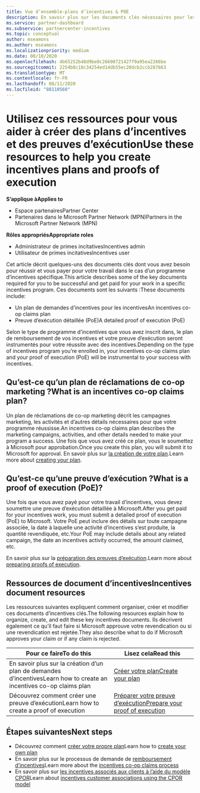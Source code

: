 ```yaml
---
title: Vue d’ensemble-plans d’incentives & POE
description: En savoir plus sur les documents clés nécessaires pour les incentives, notamment un plan de demandes d’incentives pour les incentives et une preuve d’exécution détaillée (PoE).
ms.service: partner-dashboard
ms.subservice: partnercenter-incentives
ms.topic: conceptual
author: mseamons
ms.author: mseamons
ms.localizationpriority: medium
ms.date: 08/10/2020
ms.openlocfilehash: 4b65252b48d9be0c26600721427f9a95ea2266be
ms.sourcegitcommit: 2254b8c18c34254ed14db55ec20dcb2ccb287663
ms.translationtype: MT
ms.contentlocale: fr-FR
ms.lasthandoff: 08/11/2020
ms.locfileid: "88110560"
---
```

# <a name="use-these-resources-to-help-you-create-incentives-plans-and-proofs-of-execution"></a><span data-ttu-id="78801-103">Utilisez ces ressources pour vous aider à créer des plans d’incentives et des preuves d’exécution</span><span class="sxs-lookup"><span data-stu-id="78801-103">Use these resources to help you create incentives plans and proofs of execution</span></span>

<span data-ttu-id="78801-104">**S’applique à**</span><span class="sxs-lookup"><span data-stu-id="78801-104">**Applies to**</span></span>

- <span data-ttu-id="78801-105">Espace partenaires</span><span class="sxs-lookup"><span data-stu-id="78801-105">Partner Center</span></span>
- <span data-ttu-id="78801-106">Partenaires dans le Microsoft Partner Network (MPN)</span><span class="sxs-lookup"><span data-stu-id="78801-106">Partners in the Microsoft Partner Network (MPN)</span></span>

<span data-ttu-id="78801-107">**Rôles appropriés**</span><span class="sxs-lookup"><span data-stu-id="78801-107">**Appropriate roles**</span></span>

- <span data-ttu-id="78801-108">Administrateur de primes incitatives</span><span class="sxs-lookup"><span data-stu-id="78801-108">Incentives admin</span></span>
- <span data-ttu-id="78801-109">Utilisateur de primes incitatives</span><span class="sxs-lookup"><span data-stu-id="78801-109">Incentives user</span></span>

<span data-ttu-id="78801-110">Cet article décrit quelques-uns des documents clés dont vous avez besoin pour réussir et vous payer pour votre travail dans le cas d’un programme d’incentives spécifique.</span><span class="sxs-lookup"><span data-stu-id="78801-110">This article describes some of the key documents required for you to be successful and get paid for your work in a specific incentives program.</span></span> <span data-ttu-id="78801-111">Ces documents sont les suivants :</span><span class="sxs-lookup"><span data-stu-id="78801-111">These documents include:</span></span>

- <span data-ttu-id="78801-112">Un plan de demandes d’incentives pour les incentives</span><span class="sxs-lookup"><span data-stu-id="78801-112">An incentives co-op claims plan</span></span>
- <span data-ttu-id="78801-113">Preuve d’exécution détaillée (PoE)</span><span class="sxs-lookup"><span data-stu-id="78801-113">A detailed proof of execution (PoE)</span></span>

<span data-ttu-id="78801-114">Selon le type de programme d’incentives que vous avez inscrit dans, le plan de remboursement de vos incentives et votre preuve d’exécution seront instrumentés pour votre réussite avec des incentives.</span><span class="sxs-lookup"><span data-stu-id="78801-114">Depending on the type of incentives program you’re enrolled in, your incentives co-op claims plan and your proof of execution (PoE) will be instrumental to your success with incentives.</span></span>

## <a name="what-is-an-incentives-co-op-claims-plan"></a><span data-ttu-id="78801-115">Qu’est-ce qu’un plan de réclamations de co-op marketing ?</span><span class="sxs-lookup"><span data-stu-id="78801-115">What is an incentives co-op claims plan?</span></span>

<span data-ttu-id="78801-116">Un plan de réclamations de co-op marketing décrit les campagnes marketing, les activités et d’autres détails nécessaires pour que votre programme réussisse.</span><span class="sxs-lookup"><span data-stu-id="78801-116">An incentives co-op claims plan describes the marketing campaigns, activities, and other details needed to make your program a success.</span></span> <span data-ttu-id="78801-117">Une fois que vous avez créé ce plan, vous le soumettez à Microsoft pour approbation.</span><span class="sxs-lookup"><span data-stu-id="78801-117">Once you create this plan, you will submit it to Microsoft for approval.</span></span> <span data-ttu-id="78801-118">En savoir plus sur [la création de votre plan](incentives-create-your-plan.md).</span><span class="sxs-lookup"><span data-stu-id="78801-118">Learn more about [creating your plan](incentives-create-your-plan.md).</span></span>

## <a name="what-is-a-proof-of-execution-poe"></a><span data-ttu-id="78801-119">Qu’est-ce qu’une preuve d’exécution ?</span><span class="sxs-lookup"><span data-stu-id="78801-119">What is a proof of execution (PoE)?</span></span>

<span data-ttu-id="78801-120">Une fois que vous avez payé pour votre travail d’incentives, vous devez soumettre une preuve d’exécution détaillée à Microsoft.</span><span class="sxs-lookup"><span data-stu-id="78801-120">After you get paid for your incentives work, you must submit a detailed proof of execution (PoE) to Microsoft.</span></span> <span data-ttu-id="78801-121">Votre PoE peut inclure des détails sur toute campagne associée, la date à laquelle une activité d’incentives s’est produite, la quantité revendiquée, etc.</span><span class="sxs-lookup"><span data-stu-id="78801-121">Your PoE may include details about any related campaign, the date an incentives activity occurred, the amount claimed, etc.</span></span> 

<span data-ttu-id="78801-122">En savoir plus sur la [préparation des preuves d’exécution](incentives-prepare-your-proof-of-execution.md).</span><span class="sxs-lookup"><span data-stu-id="78801-122">Learn more about [preparing proofs of execution](incentives-prepare-your-proof-of-execution.md).</span></span>

## <a name="incentives-document-resources"></a><span data-ttu-id="78801-123">Ressources de document d’incentives</span><span class="sxs-lookup"><span data-stu-id="78801-123">Incentives document resources</span></span>

<span data-ttu-id="78801-124">Les ressources suivantes expliquent comment organiser, créer et modifier ces documents d’incentives clés.</span><span class="sxs-lookup"><span data-stu-id="78801-124">The following resources explain how to organize, create, and edit these key incentives documents.</span></span> <span data-ttu-id="78801-125">Ils décrivent également ce qu’il faut faire si Microsoft approuve votre revendication ou si une revendication est rejetée.</span><span class="sxs-lookup"><span data-stu-id="78801-125">They also describe what to do if Microsoft approves your claim or if any claim is rejected.</span></span>

|  <span data-ttu-id="78801-126">**Pour ce faire**</span><span class="sxs-lookup"><span data-stu-id="78801-126">**To do this**</span></span>  |  <span data-ttu-id="78801-127">**Lisez cela**</span><span class="sxs-lookup"><span data-stu-id="78801-127">**Read this**</span></span>  |
|--------------|-----------|
| <span data-ttu-id="78801-128">En savoir plus sur la création d’un plan de demandes d’incentives</span><span class="sxs-lookup"><span data-stu-id="78801-128">Learn how to create an incentives co-op claims plan</span></span> | [<span data-ttu-id="78801-129">Créer votre plan</span><span class="sxs-lookup"><span data-stu-id="78801-129">Create your plan</span></span>](incentives-create-your-plan.md)  |
<span data-ttu-id="78801-130">Découvrez comment créer une preuve d’exécution</span><span class="sxs-lookup"><span data-stu-id="78801-130">Learn how to create a proof of execution</span></span> | [<span data-ttu-id="78801-131">Préparer votre preuve d’exécution</span><span class="sxs-lookup"><span data-stu-id="78801-131">Prepare your proof of execution</span></span>](incentives-prepare-your-proof-of-execution.md)  |

## <a name="next-steps"></a><span data-ttu-id="78801-132">Étapes suivantes</span><span class="sxs-lookup"><span data-stu-id="78801-132">Next steps</span></span>

- <span data-ttu-id="78801-133">Découvrez comment [créer votre propre plan](incentives-create-your-plan.md)</span><span class="sxs-lookup"><span data-stu-id="78801-133">Learn how to [create your own plan](incentives-create-your-plan.md)</span></span>
- <span data-ttu-id="78801-134">En savoir plus sur le processus de demande de [remboursement d’incentives](claims-overview.md)</span><span class="sxs-lookup"><span data-stu-id="78801-134">Learn more about the [incentives co-op claims process](claims-overview.md)</span></span>
- <span data-ttu-id="78801-135">En savoir plus sur [les incentives associés aux clients à l’aide du modèle CPOR](submit-osa-claim.md)</span><span class="sxs-lookup"><span data-stu-id="78801-135">Learn about [incentives customer associations using the CPOR model](submit-osa-claim.md)</span></span>